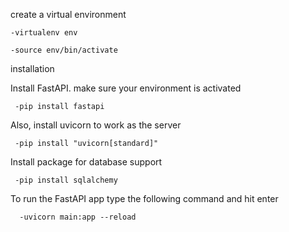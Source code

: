 

create a virtual environment

    -virtualenv env

    -source env/bin/activate

installation

Install FastAPI. make sure your environment is activated

     -pip install fastapi

Also, install uvicorn to work as the server

     -pip install "uvicorn[standard]"

Install package for database support

     -pip install sqlalchemy

To run the FastAPI app type the following command and hit enter

      -uvicorn main:app --reload
